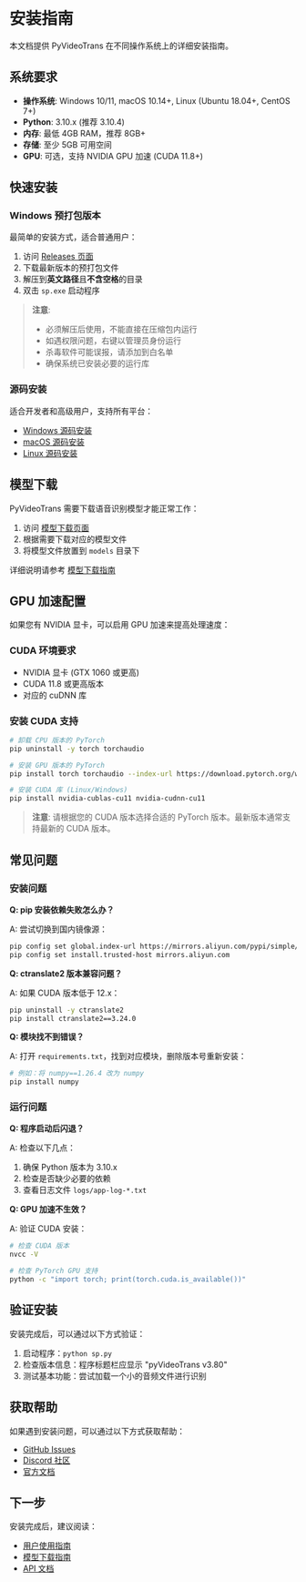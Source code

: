 # 安装指南

本文档提供 PyVideoTrans 在不同操作系统上的详细安装指南。

## 系统要求

- **操作系统**: Windows 10/11, macOS 10.14+, Linux (Ubuntu 18.04+, CentOS 7+)
- **Python**: 3.10.x (推荐 3.10.4)
- **内存**: 最低 4GB RAM，推荐 8GB+
- **存储**: 至少 5GB 可用空间
- **GPU**: 可选，支持 NVIDIA GPU 加速 (CUDA 11.8+)

## 快速安装

### Windows 预打包版本

最简单的安装方式，适合普通用户：

1. 访问 [Releases 页面](https://github.com/jianchang512/pyvideotrans/releases)
2. 下载最新版本的预打包文件
3. 解压到**英文路径**且**不含空格**的目录
4. 双击 `sp.exe` 启动程序

> **注意**: 
> - 必须解压后使用，不能直接在压缩包内运行
> - 如遇权限问题，右键以管理员身份运行
> - 杀毒软件可能误报，请添加到白名单
> - 确保系统已安装必要的运行库

### 源码安装

适合开发者和高级用户，支持所有平台：

- [Windows 源码安装](installation-windows.md)
- [macOS 源码安装](installation-macos.md)
- [Linux 源码安装](installation-linux.md)

## 模型下载

PyVideoTrans 需要下载语音识别模型才能正常工作：

1. 访问 [模型下载页面](https://pyvideotrans.com/model.html)
2. 根据需要下载对应的模型文件
3. 将模型文件放置到 `models` 目录下

详细说明请参考 [模型下载指南](model-download.md)

## GPU 加速配置

如果您有 NVIDIA 显卡，可以启用 GPU 加速来提高处理速度：

### CUDA 环境要求

- NVIDIA 显卡 (GTX 1060 或更高)
- CUDA 11.8 或更高版本
- 对应的 cuDNN 库

### 安装 CUDA 支持

```bash
# 卸载 CPU 版本的 PyTorch
pip uninstall -y torch torchaudio

# 安装 GPU 版本的 PyTorch
pip install torch torchaudio --index-url https://download.pytorch.org/whl/cu118

# 安装 CUDA 库 (Linux/Windows)
pip install nvidia-cublas-cu11 nvidia-cudnn-cu11
```

> **注意**: 请根据您的 CUDA 版本选择合适的 PyTorch 版本。最新版本通常支持最新的 CUDA 版本。

## 常见问题

### 安装问题

**Q: pip 安装依赖失败怎么办？**

A: 尝试切换到国内镜像源：
```bash
pip config set global.index-url https://mirrors.aliyun.com/pypi/simple/
pip config set install.trusted-host mirrors.aliyun.com
```

**Q: ctranslate2 版本兼容问题？**

A: 如果 CUDA 版本低于 12.x：
```bash
pip uninstall -y ctranslate2
pip install ctranslate2==3.24.0
```

**Q: 模块找不到错误？**

A: 打开 `requirements.txt`，找到对应模块，删除版本号重新安装：
```bash
# 例如：将 numpy==1.26.4 改为 numpy
pip install numpy
```

### 运行问题

**Q: 程序启动后闪退？**

A: 检查以下几点：
1. 确保 Python 版本为 3.10.x
2. 检查是否缺少必要的依赖
3. 查看日志文件 `logs/app-log-*.txt`

**Q: GPU 加速不生效？**

A: 验证 CUDA 安装：
```bash
# 检查 CUDA 版本
nvcc -V

# 检查 PyTorch GPU 支持
python -c "import torch; print(torch.cuda.is_available())"
```

## 验证安装

安装完成后，可以通过以下方式验证：

1. 启动程序：`python sp.py`
2. 检查版本信息：程序标题栏应显示 "pyVideoTrans v3.80"
3. 测试基本功能：尝试加载一个小的音频文件进行识别

## 获取帮助

如果遇到安装问题，可以通过以下方式获取帮助：

- [GitHub Issues](https://github.com/jianchang512/pyvideotrans/issues)
- [Discord 社区](https://discord.gg/y9gUweVCCJ)
- [官方文档](https://pyvideotrans.com)

## 下一步

安装完成后，建议阅读：

- [用户使用指南](user-guide.md)
- [模型下载指南](model-download.md)
- [API 文档](../api/api.md)